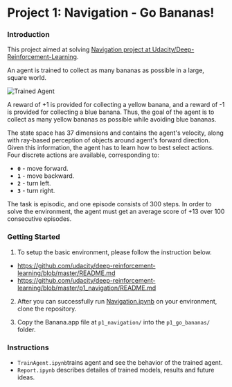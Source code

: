 # Project 1: Navigation - Go Bananas!

### Introduction

This project aimed at solving [Navigation project at Udacity/Deep-Reinforcement-Learning](https://github.com/udacity/deep-reinforcement-learning/tree/master/p1_navigation).

An agent is trained to collect as many bananas as possible in a large, square world.

![Trained Agent](./results/05_screenShots/score16/banana_16.gif?raw=true "Trained Agent")

A reward of +1 is provided for collecting a yellow banana, and a reward of -1 is provided for collecting a blue banana.  Thus, the goal of the agent is to collect as many yellow bananas as possible while avoiding blue bananas.

The state space has 37 dimensions and contains the agent's velocity, along with ray-based perception of objects around agent's forward direction.  Given this information, the agent has to learn how to best select actions.  Four discrete actions are available, corresponding to:
- **`0`** - move forward.
- **`1`** - move backward.
- **`2`** - turn left.
- **`3`** - turn right.

The task is episodic, and one episode consists of 300 steps. In order to solve the environment, the agent must get an average score of +13 over 100 consecutive episodes.

### Getting Started

1. To setup the basic environment, please follow the instruction below.
 - https://github.com/udacity/deep-reinforcement-learning/blob/master/README.md
 - https://github.com/udacity/deep-reinforcement-learning/blob/master/p1_navigation/README.md
2. After you can successfully run [Navigation.ipynb](https://github.com/udacity/deep-reinforcement-learning/blob/master/p1_navigation/Navigation.ipynb) on your environment, clone the repository.

3. Copy the Banana.app file at `p1_navigation/` into the `p1_go_bananas/` folder. 

### Instructions

- `TrainAgent.ipynb`trains agent and see the behavior of the trained agent.
- `Report.ipynb` describes detailes of trained models, results and future ideas.
